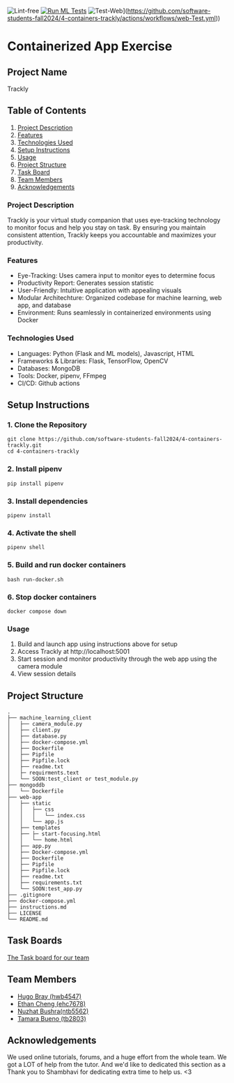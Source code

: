 ![Lint-free](https://github.com/nyu-software-engineering/containerized-app-exercise/actions/workflows/lint.yml/badge.svg)
[![Run ML Tests](https://github.com/software-students-fall2024/4-containers-trackly/actions/workflows/ML-Test.yml/badge.svg)](https://github.com/software-students-fall2024/4-containers-trackly/actions/workflows/ML-Test.yml)
![Test-Web](https://github.com/software-students-fall2024/4-containers-trackly/actions/workflows/web-test.yml/badge.svg)](https://github.com/software-students-fall2024/4-containers-trackly/actions/workflows/web-Test.yml))

# Containerized App Exercise

## Project Name

Trackly

## Table of Contents
1. [Project Description](#project-description)
2. [Features](#features)
3. [Technologies Used](#technologies-used)
4. [Setup Instructions](#setup-instructions)
5. [Usage](#usage)
6. [Project Structure](#project-structure)
7. [Task Board](#task-board)
8. [Team Members](#team-members)
9. [Acknowledgements](#acknowledgements)

### Project Description 

Trackly is your virtual study companion that uses eye-tracking technology to monitor focus and help you stay on task. By ensuring you maintain consistent attention, Trackly keeps you accountable and maximizes your productivity. 

### Features

- Eye-Tracking: Uses camera input to monitor eyes to determine focus
- Productivity Report: Generates session statistic
- User-Friendly: Intuitive application with appealing visuals
- Modular Architechture: Organized codebase for machine learning, web app, and database
- Environment: Runs seamlessly in containerized environments using Docker

### Technologies Used

- Languages: Python (Flask and ML models), Javascript, HTML
- Frameworks & Libraries: Flask, TensorFlow, OpenCV
- Databases: MongoDB
- Tools: Docker, pipenv, FFmpeg
- CI/CD: Github actions

## Setup Instructions

### 1. Clone the Repository

```
git clone https://github.com/software-students-fall2024/4-containers-trackly.git
cd 4-containers-trackly
```

### 2. Install pipenv

```
pip install pipenv
```

### 3. Install dependencies

```
pipenv install
```

### 4. Activate the shell

```
pipenv shell
```

### 5. Build and run docker containers

```
bash run-docker.sh
```

### 6. Stop docker containers

```
docker compose down
```

### Usage
1. Build and launch app using instructions above for setup
2. Access Trackly at http://localhost:5001
3. Start session and monitor productivity through the web app using the camera module
4. View session details

## Project Structure

```text
.
├── machine_learning_client
│   ├── camera_module.py
│   ├── client.py
│   ├── database.py
│   ├── docker-compose.yml
│   ├── Dockerfile
│   ├── Pipfile
│   ├── Pipfile.lock
│   ├── readme.txt
│   ├─ requirments.text 
│   └── SOON:test_client or test_module.py
├── mongoddb
│   └── Dockerfile
├── web-app
│   ├── static
│   │   ├── css
│   │   │   └── index.css
│   │   └── app.js
│   ├── templates
│   ├── ├─ start-focusing.html
│   │   └── home.html
│   ├── app.py
│   ├── Docker-compose.yml
│   ├── Dockerfile
│   ├── Pipfile
│   ├── Pipfile.lock
│   ├── readme.txt
│   ├── requirements.txt
│   └── SOON:test_app.py
├── .gitignore
├── docker-compose.yml
├── instructions.md
├── LICENSE
└── README.md
```

## Task Boards
[The Task board for our team](https://github.com/orgs/software-students-fall2024/projects/109)

## Team Members
- [Hugo Bray (hwb4547)](https://github.com/BringoJr)
- [Ethan Cheng (ehc7678)](https://github.com/ethanhcheng)
- [Nuzhat Bushra(ntb5562)](https://github.com/ntb5562)
- [Tamara Bueno (tb2803)](https://github.com/TamaraBuenoo)

## Acknowledgements 

We used online tutorials, forums, and a huge effort from the whole team. We got a LOT of help from the tutor. And we'd like to dedicated this section as a Thank you to Shambhavi for dedicating extra time to help us. <3
